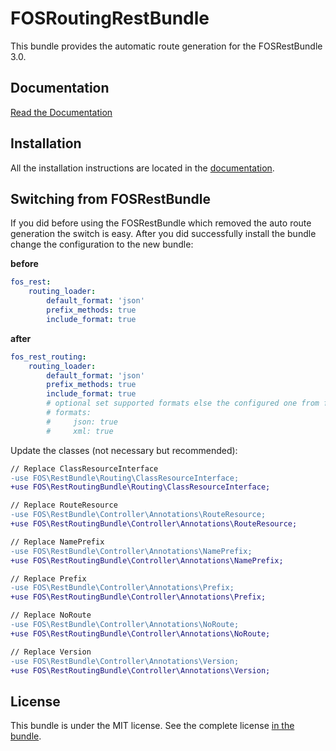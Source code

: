 # FOSRoutingRestBundle

This bundle provides the automatic route generation for the FOSRestBundle 3.0.

## Documentation

[Read the Documentation](Resources/doc)

## Installation

All the installation instructions are located in the [documentation](Resources/doc/1-setting_up_the_bundle.rst).

## Switching from FOSRestBundle

If you did before using the FOSRestBundle which removed the auto route generation the switch is easy.
After you did successfully install the bundle change the configuration to the new bundle:

**before**

```yaml
fos_rest:
    routing_loader:
        default_format: 'json'
        prefix_methods: true
        include_format: true
```

**after**

```yaml
fos_rest_routing:
    routing_loader:
        default_format: 'json'
        prefix_methods: true
        include_format: true
        # optional set supported formats else the configured one from fos_rest are used if installed:
        # formats:
        #     json: true
        #     xml: true
```

Update the classes (not necessary but recommended):

```diff
// Replace ClassResourceInterface
-use FOS\RestBundle\Routing\ClassResourceInterface;
+use FOS\RestRoutingBundle\Routing\ClassResourceInterface;

// Replace RouteResource
-use FOS\RestBundle\Controller\Annotations\RouteResource;
+use FOS\RestRoutingBundle\Controller\Annotations\RouteResource;

// Replace NamePrefix
-use FOS\RestBundle\Controller\Annotations\NamePrefix;
+use FOS\RestRoutingBundle\Controller\Annotations\NamePrefix;

// Replace Prefix
-use FOS\RestBundle\Controller\Annotations\Prefix;
+use FOS\RestRoutingBundle\Controller\Annotations\Prefix;

// Replace NoRoute
-use FOS\RestBundle\Controller\Annotations\NoRoute;
+use FOS\RestRoutingBundle\Controller\Annotations\NoRoute;

// Replace Version
-use FOS\RestBundle\Controller\Annotations\Version;
+use FOS\RestRoutingBundle\Controller\Annotations\Version;
```

License
-------

This bundle is under the MIT license. See the complete license [in the bundle](LICENSE).
